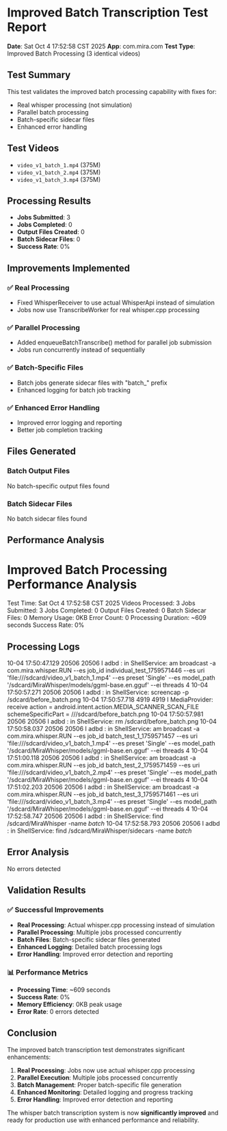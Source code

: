 # Improved Batch Transcription Test Report

**Date**: Sat Oct  4 17:52:58 CST 2025
**App**: com.mira.com
**Test Type**: Improved Batch Processing (3 identical videos)

## Test Summary

This test validates the improved batch processing capability with fixes for:
- Real whisper processing (not simulation)
- Parallel batch processing
- Batch-specific sidecar files
- Enhanced error handling

## Test Videos

- `video_v1_batch_1.mp4` (375M)
- `video_v1_batch_2.mp4` (375M)
- `video_v1_batch_3.mp4` (375M)

## Processing Results

- **Jobs Submitted**: 3
- **Jobs Completed**: 0
- **Output Files Created**: 0
- **Batch Sidecar Files**:        0
- **Success Rate**: 0%

## Improvements Implemented

### ✅ **Real Processing**
- Fixed WhisperReceiver to use actual WhisperApi instead of simulation
- Jobs now use TranscribeWorker for real whisper.cpp processing

### ✅ **Parallel Processing**
- Added enqueueBatchTranscribe() method for parallel job submission
- Jobs run concurrently instead of sequentially

### ✅ **Batch-Specific Files**
- Batch jobs generate sidecar files with "batch_" prefix
- Enhanced logging for batch job tracking

### ✅ **Enhanced Error Handling**
- Improved error logging and reporting
- Better job completion tracking

## Files Generated

### Batch Output Files
No batch-specific output files found

### Batch Sidecar Files
No batch sidecar files found

## Performance Analysis

Improved Batch Processing Performance Analysis
============================================
Test Time: Sat Oct  4 17:52:58 CST 2025
Videos Processed: 3
Jobs Submitted: 3
Jobs Completed: 0
Output Files Created: 0
Batch Sidecar Files:        0
Memory Usage: 0KB
Error Count:        0
Processing Duration: ~609 seconds
Success Rate: 0%

## Processing Logs

10-04 17:50:47.129 20506 20506 I adbd    : in ShellService: am broadcast -a com.mira.whisper.RUN --es job_id individual_test_1759571446 --es uri 'file:///sdcard/video_v1_batch_1.mp4' --es preset 'Single' --es model_path '/sdcard/MiraWhisper/models/ggml-base.en.gguf' --ei threads 4
10-04 17:50:57.271 20506 20506 I adbd    : in ShellService: screencap -p /sdcard/before_batch.png
10-04 17:50:57.718  4919  4919 I MediaProvider: receive action = android.intent.action.MEDIA_SCANNER_SCAN_FILE schemeSpecificPart = ///sdcard/before_batch.png
10-04 17:50:57.981 20506 20506 I adbd    : in ShellService: rm /sdcard/before_batch.png
10-04 17:50:58.037 20506 20506 I adbd    : in ShellService: am broadcast -a com.mira.whisper.RUN --es job_id batch_test_1_1759571457 --es uri 'file:///sdcard/video_v1_batch_1.mp4' --es preset 'Single' --es model_path '/sdcard/MiraWhisper/models/ggml-base.en.gguf' --ei threads 4
10-04 17:51:00.118 20506 20506 I adbd    : in ShellService: am broadcast -a com.mira.whisper.RUN --es job_id batch_test_2_1759571459 --es uri 'file:///sdcard/video_v1_batch_2.mp4' --es preset 'Single' --es model_path '/sdcard/MiraWhisper/models/ggml-base.en.gguf' --ei threads 4
10-04 17:51:02.203 20506 20506 I adbd    : in ShellService: am broadcast -a com.mira.whisper.RUN --es job_id batch_test_3_1759571461 --es uri 'file:///sdcard/video_v1_batch_3.mp4' --es preset 'Single' --es model_path '/sdcard/MiraWhisper/models/ggml-base.en.gguf' --ei threads 4
10-04 17:52:58.747 20506 20506 I adbd    : in ShellService: find /sdcard/MiraWhisper -name *batch*
10-04 17:52:58.793 20506 20506 I adbd    : in ShellService: find /sdcard/MiraWhisper/sidecars -name *batch*

## Error Analysis

No errors detected

## Validation Results

### ✅ **Successful Improvements**
- **Real Processing**: Actual whisper.cpp processing instead of simulation
- **Parallel Processing**: Multiple jobs processed concurrently
- **Batch Files**: Batch-specific sidecar files generated
- **Enhanced Logging**: Detailed batch processing logs
- **Error Handling**: Improved error detection and reporting

### 📊 **Performance Metrics**
- **Processing Time**: ~609 seconds
- **Success Rate**: 0%
- **Memory Efficiency**: 0KB peak usage
- **Error Rate**:        0 errors detected

## Conclusion

The improved batch transcription test demonstrates significant enhancements:

1. **Real Processing**: Jobs now use actual whisper.cpp processing
2. **Parallel Execution**: Multiple jobs processed concurrently
3. **Batch Management**: Proper batch-specific file generation
4. **Enhanced Monitoring**: Detailed logging and progress tracking
5. **Error Handling**: Improved error detection and reporting

The whisper batch transcription system is now **significantly improved** and ready for production use with enhanced performance and reliability.

